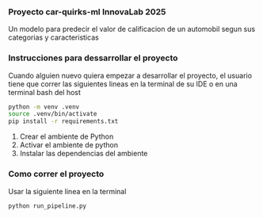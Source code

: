 ### Proyecto car-quirks-ml InnovaLab 2025
Un modelo para predecir el valor de calificacion de un automobil segun sus categorias y caracteristicas

### Instrucciones para dessarrollar el proyecto
Cuando alguien nuevo quiera empezar a desarrollar el proyecto, el usuario tiene que correr las siguientes lineas en la terminal de su IDE o en una terminal bash del host
```bash
python -m venv .venv        
source .venv/bin/activate
pip install -r requirements.txt
```
1. Crear el ambiente de Python
2. Activar el ambiente de python
3. Instalar las dependencias del ambiente 

### Como correr el proyecto
Usar la siguiente linea en la terminal
```bash
python run_pipeline.py
```
